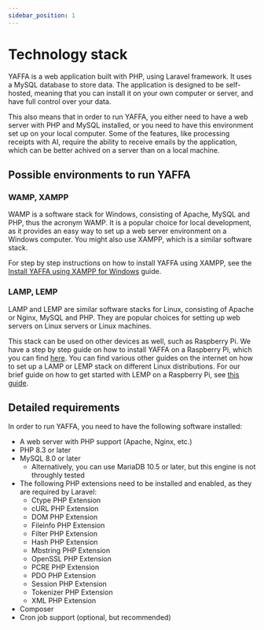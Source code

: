 ```yaml
---
sidebar_position: 1
---
```


# Technology stack

YAFFA is a web application built with PHP, using Laravel framework. It uses a MySQL database to store data. The application is designed to be self-hosted, meaning that you can install it on your own computer or server, and have full control over your data.

This also means that in order to run YAFFA, you either need to have a web server with PHP and MySQL installed, or you need to have this environment set up on your local computer. Some of the features, like processing receipts with AI, require the ability to receive emails by the application, which can be better achived on a server than on a local machine.

## Possible environments to run YAFFA

### WAMP, XAMPP

WAMP is a software stack for Windows, consisting of Apache, MySQL and PHP, thus the acronym WAMP. It is a popular choice for local development, as it provides an easy way to set up a web server environment on a Windows computer. You might also use XAMPP, which is a similar software stack.

For step by step instructions on how to install YAFFA using XAMPP, see the [Install YAFFA using XAMPP for Windows](./install-yaffa-using-xampp-for-windows.md) guide.

### LAMP, LEMP

LAMP and LEMP are similar software stacks for Linux, consisting of Apache or Nginx, MySQL and PHP. They are popular choices for setting up web servers on Linux servers or Linux machines.

This stack can be used on other devices as well, such as Raspberry Pi. We have a step by step guide on how to install YAFFA on a Raspberry Pi, which you can find [here](./install-yaffa-on-a-raspberry.md). You can find various other guides on the internet on how to set up a LAMP or LEMP stack on different Linux distributions. For our brief guide on how to get started with LEMP on a Raspberry Pi, see [this guide](../../../other-resources/install-lemp-on-a-raspberry).

## Detailed requirements

In order to run YAFFA, you need to have the following software installed:
* A web server with PHP support (Apache, Nginx, etc.)
* PHP 8.3 or later
* MySQL 8.0 or later
    * Alternatively, you can use MariaDB 10.5 or later, but this engine is not throughly tested
* The following PHP extensions need to be installed and enabled, as they are required by Laravel:
    * Ctype PHP Extension
    * cURL PHP Extension
    * DOM PHP Extension
    * Fileinfo PHP Extension
    * Filter PHP Extension
    * Hash PHP Extension
    * Mbstring PHP Extension
    * OpenSSL PHP Extension
    * PCRE PHP Extension
    * PDO PHP Extension
    * Session PHP Extension
    * Tokenizer PHP Extension
    * XML PHP Extension
* Composer
* Cron job support (optional, but recommended)